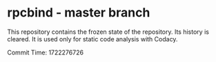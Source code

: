 # rpcbind - master branch

This repository contains the frozen state of the repository.
Its history is cleared. It is used only for static code
analysis with Codacy.

Commit Time: 1722276726